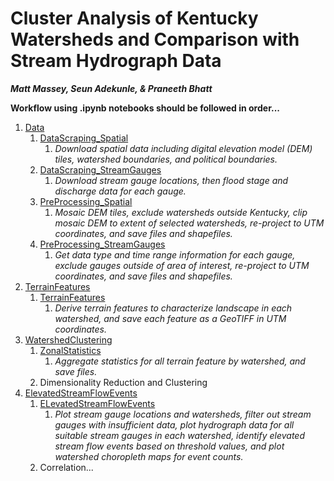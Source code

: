 # Cluster Analysis of Kentucky Watersheds and Comparison with Stream Hydrograph Data

***Matt Massey, Seun Adekunle, & Praneeth Bhatt***

**Workflow using .ipynb notebooks should be followed in order...**
1. [Data](./Data)
    1. [DataScraping_Spatial](./Data/DataScraping_Spatial.ipynb)
        1. *Download spatial data including digital elevation model (DEM) tiles, watershed boundaries, and political boundaries.*
    3. [DataScraping_StreamGauges](./Data/DataScraping_StreamGauges.ipynb)
        1. *Download stream gauge locations, then flood stage and discharge data for each gauge.*
    5. [PreProcessing_Spatial](./Data/PreProcessing_Spatial.ipynb)
        1. *Mosaic DEM tiles, exclude watersheds outside Kentucky, clip mosaic DEM to extent of selected watersheds, re-project to UTM coordinates, and save files and shapefiles.*
    7. [PreProcessing_StreamGauges](./Data/PreProcessing_StreamGauges.ipynb)
        1. *Get data type and time range information for each gauge, exclude gauges outside of area of interest, re-project to UTM coordinates, and save files and shapefiles.*
2. [TerrainFeatures](./TerrainFeatures)
    1. [TerrainFeatures](./TerrainFeatures/TerrainFeatures.ipynb)
        1. *Derive terrain features to characterize landscape in each watershed, and save each feature as a GeoTIFF in UTM coordinates.*
3. [WatershedClustering](./WatershedClustering)
    1. [ZonalStatistics](./WatershedClustering/ZonalStatistics.ipynb)
        1. *Aggregate statistics for all terrain feature by watershed, and save files.*
    3. Dimensionality Reduction and Clustering
4. [ElevatedStreamFlowEvents](./ElevatedStreamFlowEvents)
    1. [ELevatedStreamFlowEvents](./ElevatedStreamFlowEvents/ElevatedStreamFlowEvents.ipynb)
        1. *Plot stream gauge locations and watersheds, filter out stream gauges with insufficient data, plot hydrograph data for all suitable stream gauges in each watershed, identify elevated stream flow events based on threshold values, and plot watershed choropleth maps for event counts.*
    3. Correlation...
